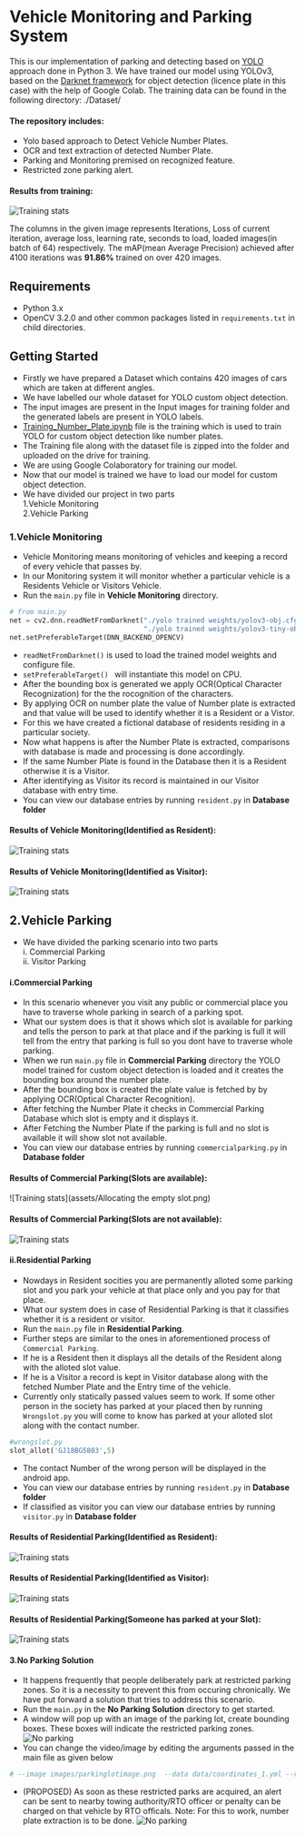 # Vehicle Monitoring and Parking System

This is our implementation of parking and detecting based on [YOLO](https://pjreddie.com/darknet/yolo/) 
approach done in Python 3.
We have trained our model using YOLOv3, based on the [Darknet framework](https://github.com/AlexeyAB/darknet) for object detection (licence plate in this case) with the help of Google Colab.
The training data can be found in the following directory: ./Dataset/

#### The repository includes:
* Yolo based approach to Detect Vehicle Number Plates.
* OCR and text extraction of detected Number Plate.
* Parking and Monitoring premised on recognized feature.
* Restricted zone parking alert.



#### Results from training:
![Training stats](assets/result.png)

The columns in the given image represents Iterations, Loss of current iteration, average loss,
learning rate, seconds to load, loaded images(in batch of 64) respectively.
The mAP(mean Average Precision) achieved after 4100 iterations was **91.86%** trained on over 420 images.


## Requirements
* Python 3.x <br />
* OpenCV 3.2.0 and other common packages listed in `requirements.txt` in child directories.


## Getting Started
* Firstly we have prepared a Dataset which contains 420 images of cars which are taken at
different angles.
* We have labelled our whole dataset for YOLO custom object detection.
* The input images are present in the Input images for training folder and the generated
labels are present in YOLO labels.
* [Training_Number_Plate.ipynb](Training_number_Plate.ipynb)  file is the training which is used to train YOLO for custom object detection like
number plates.
* The Training file along with the dataset file is zipped into the folder and uploaded on 
the drive for training.
* We are using Google Colaboratory for training our model.
* Now that our model is trained we have to load our model for custom object detection.
* We have divided our project in two parts<br/>
    1.Vehicle Monitoring<br/>
    2.Vehicle Parking




### 1.Vehicle Monitoring
* Vehicle Monitoring means monitoring of vehicles and keeping a record of every vehicle 
that passes by.
* In our Monitoring system it will monitor whether a particular vehicle is a Residents
Vehicle or Visitors Vehicle.
* Run the `main.py` file in **Vehicle Monitoring** directory.
```python
# from main.py
net = cv2.dnn.readNetFromDarknet("./yolo trained weights/yolov3-obj.cfg",
                                 "./yolo trained weights/yolov3-tiny-obj_4000.weights")
net.setPreferableTarget(DNN_BACKEND_OPENCV)
```
* `readNetFromDarknet()` is used to load the trained model weights and configure file.
* `setPreferableTarget() ` will instantiate this model on CPU.
* After the bounding box is generated we apply OCR(Optical Character Recognization) for the
the rocognition of the characters.
* By applying OCR on number plate the value of Number plate is extracted and that value 
will be used to identify whether it is a Resident or a Vistor.
* For this we have created a fictional database of residents residing in a particular society.
* Now what happens is after the Number Plate is extracted, comparisons with database is made and processing is done accordingly.
* If the same Number Plate is found in the Database then it is a Resident otherwise it
is a Visitor.
* After identifying as Visitor its record is maintained in our Visitor database with 
entry time.
* You can view our database entries by running `resident.py` in **Database folder**  
 
#### Results of Vehicle Monitoring(Identified as Resident):
![Training stats](assets/Resident.png)


#### Results of Vehicle Monitoring(Identified as Visitor):
![Training stats](assets/Visitor.png)


## 2.Vehicle Parking
* We have divided the parking scenario into two parts<br/>
 i.  Commercial Parking<br/>
 ii. Visitor Parking <br/>
 
#### i.Commercial Parking
* In this scenario whenever you visit any public or commercial place you have to traverse whole
parking in search of a parking spot.
* What our system does is that it shows which slot is available for parking and tells the 
person to park at that place and if the parking is full it will tell from the entry that 
parking is full so you dont have to traverse whole parking.
* When we run `main.py` file in **Commercial Parking** directory the YOLO model trained for custom object 
detection is loaded and it creates the bounding box around the number plate.
* After the bounding box is created the plate value is fetched by by applying OCR(Optical
Character Recognition).
* After fetching the Number Plate it checks in Commercial Parking Database which slot is 
empty and it displays it.
* After Fetching the Number Plate if the parking is full and no slot is available it 
will show slot not available.
* You can view our database entries by running `commercialparking.py` in **Database folder**

#### Results of Commercial Parking(Slots are available):
![Training stats](assets/Allocating the empty slot.png)


#### Results of Commercial Parking(Slots are not available):
![Training stats](assets/NoEmptyspace.png)


#### ii.Residential Parking
* Nowdays in Resident socities you are permanently alloted some parking slot and you
park your vehicle at that place only and you pay for that place.
* What our system does in case of Residential Parking is that it classifies whether it is 
a resident or visitor.
* Run the `main.py` file in **Residential Parking**.
* Further steps are similar to the ones in aforementioned process of `Commercial Parking`.
* If he is a Resident then it displays all the details of the Resident along with the alloted
slot value.
* If he is a Visitor a record is kept in Visitor database along with the fetched Number Plate 
and the Entry time of the vehicle.
* Currently only statically passed values seem to work. If some other person in the society has parked at your placed then by running `Wrongslot.py` 
you will come to know has parked at your alloted slot along with the contact number.
```python
#wrongslot.py
slot_allot('GJ18BG5803',5)
```
* The contact Number of the wrong person will be displayed in the android app.
* You can view our database entries by running `resident.py` in **Database folder**
* If classified as visitor you can view our database entries by running `visitor.py` in **Database folder**


#### Results of Residential Parking(Identified as Resident):
![Training stats](assets/Residentdetails.png)


#### Results of Residential Parking(Identified as Visitor):
![Training stats](assets/Visitor.png)


#### Results of Residential Parking(Someone has parked at your Slot):
![Training stats](assets/Wrongslot.png)

#### 3.No Parking Solution

* It happens frequently that people deliberately park at restricted parking zones. So it is
a necessity to prevent this from occuring chronically. 
We have put forward a solution that tries to address this scenario.
* Run the `main.py` in the **No Parking Solution** directory to get started. 
* A window will pop up with an image of the parking lot, create bounding boxes. These boxes will indicate the restricted
parking zones.
![No parking](assets/drwacoordinates.png)
* You can change the video/image by editing the arguments passed in the main file as given below
```python
# --image images/parkinglotimage.png  --data data/coordinates_1.yml --video videos/your_video_file.mp4 --start-frame 1
```
* (PROPOSED) As soon as these restricted parks are acquired, an alert can be sent to nearby towing authority/RTO officer or
 penalty can be charged on that vehicle by RTO officals. 
 Note: For this to work, number plate extraction is to be done.
![No parking](assets/Noparkingoccupied.png) 


